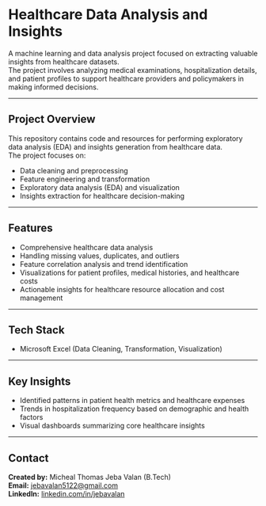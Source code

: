 # Healthcare Data Analysis and Insights

A machine learning and data analysis project focused on extracting valuable insights from healthcare datasets.  
The project involves analyzing medical examinations, hospitalization details, and patient profiles to support healthcare providers and policymakers in making informed decisions.

---

## Project Overview

This repository contains code and resources for performing exploratory data analysis (EDA) and insights generation from healthcare data.  
The project focuses on:
- Data cleaning and preprocessing  
- Feature engineering and transformation  
- Exploratory data analysis (EDA) and visualization  
- Insights extraction for healthcare decision-making  

---

## Features

- Comprehensive healthcare data analysis  
- Handling missing values, duplicates, and outliers  
- Feature correlation analysis and trend identification  
- Visualizations for patient profiles, medical histories, and healthcare costs  
- Actionable insights for healthcare resource allocation and cost management  

---

## Tech Stack

- Microsoft Excel (Data Cleaning, Transformation, Visualization)
  
---

## Key Insights

- Identified patterns in patient health metrics and healthcare expenses  
- Trends in hospitalization frequency based on demographic and health factors  
- Visual dashboards summarizing core healthcare insights  

---

## Contact

**Created by:** Micheal Thomas Jeba Valan (B.Tech)  
**Email:** jebavalan5122@gmail.com  
**LinkedIn:** [linkedin.com/in/jebavalan](https://linkedin.com/in/jebavalan)

